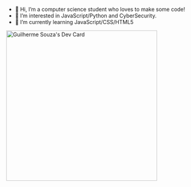 - 👋 Hi, I’m a computer science student who loves to make some code!
- 👀 I’m interested in JavaScript/Python and CyberSecurity.
- 🌱 I’m currently learning JavaScript/CSS/HTML5

<a href="https://app.daily.dev/guilhermejuliao"><img src="https://api.daily.dev/devcards/9266b86dd9594470993a36d1ba66e9b2.png?r=gxf" width="400" alt="Guilherme Souza's Dev Card"/></a>
